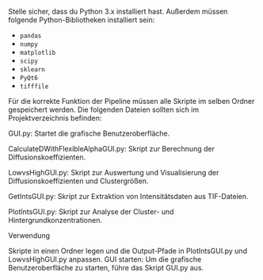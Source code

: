 Stelle sicher, dass du Python 3.x installiert hast. Außerdem müssen folgende Python-Bibliotheken installiert sein:

- `pandas`
- `numpy`
- `matplotlib`
- `scipy`
- `sklearn`
- `PyQt6`
- `tifffile`

Für die korrekte Funktion der Pipeline müssen alle Skripte im selben Ordner gespeichert werden. Die folgenden Dateien sollten sich im Projektverzeichnis befinden:

GUI.py: Startet die grafische Benutzeroberfläche.

CalculateDWithFlexibleAlphaGUI.py: Skript zur Berechnung der Diffusionskoeffizienten.

LowvsHighGUI.py: Skript zur Auswertung und Visualisierung der Diffusionskoeffizienten und Clustergrößen.

GetIntsGUI.py: Skript zur Extraktion von Intensitätsdaten aus TIF-Dateien.

PlotIntsGUI.py: Skript zur Analyse der Cluster- und Hintergrundkonzentrationen.

Verwendung

Skripte in einen Ordner legen und die Output-Pfade in PlotIntsGUI.py und LowvsHighGUI.py anpassen.
GUI starten: Um die grafische Benutzeroberfläche zu starten, führe das Skript GUI.py aus.

